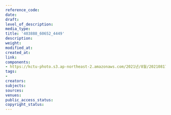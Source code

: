 ```yaml
---
reference_code: 
date: 
draft: 
level_of_description: 
media_type: 
title: '403888_60652_4449'
description: 
weight: 
modified_at: 
created_at: 
link: 
components:
- https://kctu-photo.s3.ap-northeast-2.amazonaws.com/2021년/8월/20210817_무권리의+이주노동자+고용허가제는+위헌이다!+위헌판결+촉구+공동+기자회견/403888_60652_4449.jpg
tags:
- 
creators: 
subjects: 
sources: 
venues: 
public_access_status: 
copyright_status: 
---
```


